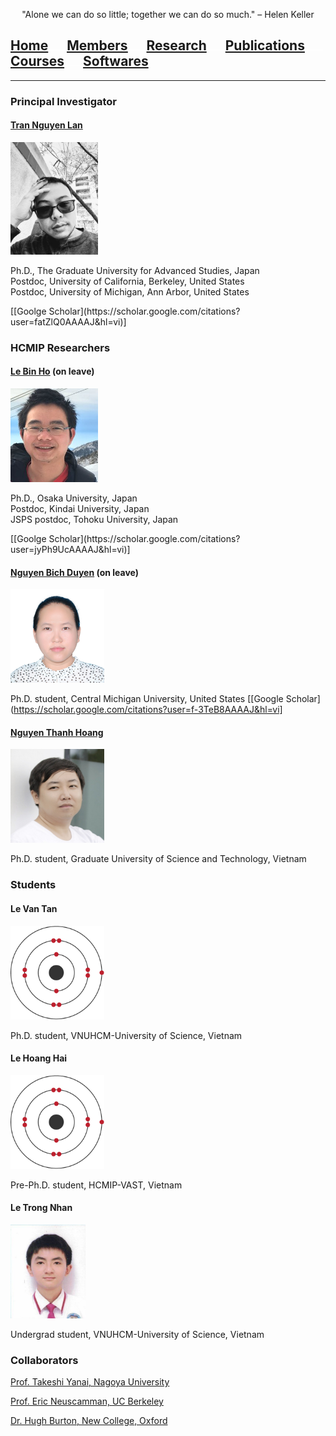 <p align="center">
"Alone we can do so little; together we can do so much." – Helen Keller
</p>

## [Home](index.md)<img src="test_space.png" width="30" height="1">[<ins>Members</ins>](members.md)<img src="test_space.png" width="30" height="1">[Research](research.md)<img src="test_space.png" width="30" height="1">[Publications](Publications)<img src="test_space.png" width="30" height="1">[Courses](courses.md)<img src="test_space.png" width="30" height="1">[Softwares](softwares.md)

<hr style="solid blue">

### **Principal Investigator**
#### [**Tran Nguyen Lan**](LanTran_CV_0421.pdf) 

<img src="Lan2.jpg" width="140" height="180">

<p>Ph.D., The Graduate University for Advanced Studies, Japan<br>
Postdoc, University of California, Berkeley, United States<br>
Postdoc, University of Michigan, Ann Arbor, United States</p>
[[Goolge Scholar](https://scholar.google.com/citations?user=fatZlQ0AAAAJ&hl=vi)]

### **HCMIP Researchers**
  
#### [**Le Bin Ho**](DrLeBinHo-CV.pdf) (on leave)

<img src="BinHo.jpg" width="140" height="150">

<p> Ph.D., Osaka University, Japan <br>
 Postdoc, Kindai University, Japan <br>
JSPS postdoc, Tohoku University, Japan </p>
[[Goolge Scholar](https://scholar.google.com/citations?user=jyPh9UcAAAAJ&hl=vi)]

#### [**Nguyen Bich Duyen**](NguyenBichDuyen-EN.pdf) (on leave)

<img src="Duyen.jpg" width="150" height="150">
  
Ph.D. student, Central Michigan University, United States
[[Google Scholar](https://scholar.google.com/citations?user=f-3TeB8AAAAJ&hl=vi]

#### [**Nguyen Thanh Hoang**](NguyenThanhHoang-CV.pdf)

<img src="Hoang.jpg" width="150" height="150">
  
Ph.D. student, Graduate University of Science and Technology, Vietnam

### **Students**

#### **Le Van Tan**

<img src="Tan2.jpg" width="150" height="150">
  
Ph.D. student, VNUHCM-University of Science, Vietnam

#### **Le Hoang Hai** 

<img src="Hai2.jpg" width="150" height="150">

Pre-Ph.D. student, HCMIP-VAST, Vietnam

#### **Le Trong Nhan** 

<img src="Nhan.jpg" width="120" height="150">
  
Undergrad student, VNUHCM-University of Science, Vietnam
  
### **Collaborators**
  [Prof. Takeshi Yanai, Nagoya University](https://www.iaqms.org/members/yanai.php)

  [Prof. Eric Neuscamman, UC Berkeley](https://neuscammanlab.com/)

  [Dr. Hugh Burton, New College, Oxford](https://www.hughburton.com/)
